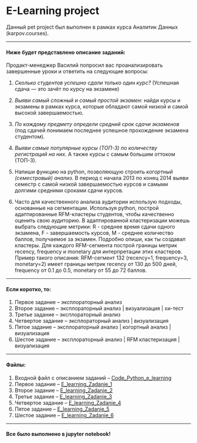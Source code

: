 # E-Learning project
Данный pet project был выполнен в рамках курса Аналитик Данных (karpov.courses).

--- 

#### Ниже будет представлено описание заданий: 

Продакт-менеджер Василий попросил вас проанализировать завершенные уроки и ответить на следующие вопросы:

1. *Сколько студентов успешно сдали только один курс?* (Успешная сдача — это зачёт по курсу на экзамене) 


2. *Выяви самый сложный и самый простой экзамен*: найди курсы и экзамены в рамках курса, которые обладают самой низкой и самой высокой завершаемостью. 


3. *По каждому предмету определи средний срок сдачи экзаменов* (под сдачей понимаем последнее успешное прохождение экзамена студентом). 


4. *Выяви самые популярные курсы (ТОП-3) по количеству регистраций на них*. А также курсы с самым большим оттоком (ТОП-3). 


5. Напиши функцию на python, позволяющую строить *когортный (семестровый) анализ*. В период с начала 2013 по конец 2014 выяви семестр с самой низкой завершаемостью курсов и самыми долгими средними сроками сдачи курсов.


6. Часто для качественного анализа аудитории использую подходы, основанные на сегментации. Используя python, построй адаптированные RFM-кластеры студентов, чтобы качественно оценить свою аудиторию. В адаптированной кластеризации можешь выбрать следующие метрики: R - среднее время сдачи одного экзамена, F - завершаемость курсов, M - среднее количество баллов, получаемое за экзамен. Подробно опиши, как ты создавал кластеры. Для каждого RFM-сегмента построй границы метрик recency, frequency и monetary для интерпретации этих кластеров. Пример такого описания: RFM-сегмент 132 (recency=1, frequency=3, monetary=2) имеет границы метрик recency от 130 до 500 дней, frequency от 0.1 до 0.5, monetary от 55 до 72 баллов.


--- 

#### Если коротко, то:

1. Первое задание – эксплораторный анализ 
2. Второе задание – эксплораторный анализ | визуализация | хи-тест 
3. Третье задание – эксплораторный анализ 
4. Четвертое задание – эксплораторный анализ | визуализация
5. Пятое задание – эксплораторный анализ | когортный анализ | визуализация
6. Шестое задание – эксплораторный анализ | RFM кластеризация | визуализация

---

#### Файлы:

1. Входной файл с описанием заданий – <a href="https://github.com/vladank99/Karpov.courses_projects/blob/main/Python/E-learning_project/Code_Python_e_learning.ipynb">Code_Python_e_learning</a> 
2. Первое задание – <a href="https://github.com/vladank99/E-Learning/blob/main/Python/E learning_project/E_learning_Zadanie_1.ipynb">E_learning_Zadanie_1</a>
3. Второе задание – <a href="https://github.com/vladank99/E-Learning/blob/main/Python/E-learning_project/E_learning_Zadanie_2.ipynb">E_learning_Zadanie_2</a> 
4. Третье задание – <a href="https://github.com/vladank99/E-Learning/blob/main/Python/E-learning_project/E_learning_Zadanie_3.ipynb">E_learning_Zadanie_3</a> 
6. Четвертое задание – <a href="https://github.com/vladank99/E-Learning/blob/main/Python/E-learning_project/E_learning_Zadanie_4.ipynb">E_learning_Zadanie_4</a> 
7. Пятое задание – <a href="https://github.com/vladank99/E-Learning/blob/main/Python/E-learning_project/E_learning_Zadanie_5.ipynb">E_learning_Zadanie_5</a> 
8. Шестое задание – <a href="https://github.com/vladank99/E-Learning/blob/main/Python/E-learning_project/E_learning_Zadanie_6.ipynb">E_learning_Zadanie_6</a> 

--- 

#### Все было выполнено в jupyter notebook!

